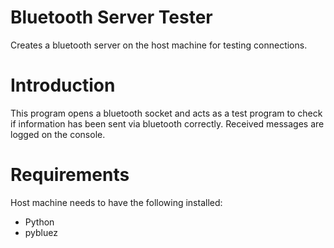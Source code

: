 # Bluetooth Server Tester
Creates a bluetooth server on the host machine for testing connections.

# Introduction
This program opens a bluetooth socket and acts as a test program to check if information has been sent via bluetooth correctly. Received messages are logged on the console.

# Requirements
Host machine needs to have the following installed:

- Python
- pybluez
